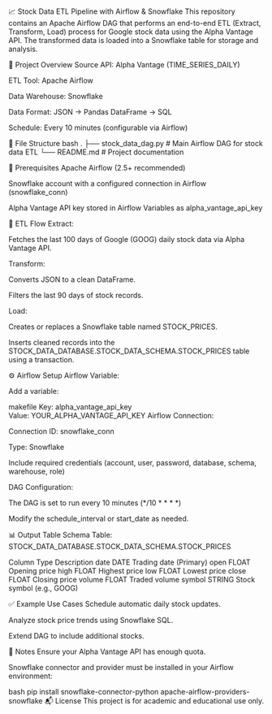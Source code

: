 📈 Stock Data ETL Pipeline with Airflow & Snowflake
This repository contains an Apache Airflow DAG that performs an end-to-end ETL (Extract, Transform, Load) process for Google stock data using the Alpha Vantage API. The transformed data is loaded into a Snowflake table for storage and analysis.

🚀 Project Overview
Source API: Alpha Vantage (TIME_SERIES_DAILY)

ETL Tool: Apache Airflow

Data Warehouse: Snowflake

Data Format: JSON → Pandas DataFrame → SQL

Schedule: Every 10 minutes (configurable via Airflow)

📂 File Structure
bash
.
├── stock_data_dag.py        # Main Airflow DAG for stock data ETL
└── README.md                # Project documentation

🔧 Prerequisites
Apache Airflow (2.5+ recommended)

Snowflake account with a configured connection in Airflow (snowflake_conn)

Alpha Vantage API key stored in Airflow Variables as alpha_vantage_api_key

🔁 ETL Flow
Extract:

Fetches the last 100 days of Google (GOOG) daily stock data via Alpha Vantage API.

Transform:

Converts JSON to a clean DataFrame.

Filters the last 90 days of stock records.

Load:

Creates or replaces a Snowflake table named STOCK_PRICES.

Inserts cleaned records into the STOCK_DATA_DATABASE.STOCK_DATA_SCHEMA.STOCK_PRICES table using a transaction.

⚙️ Airflow Setup
Airflow Variable:

Add a variable:

makefile
Key: alpha_vantage_api_key  
Value: YOUR_ALPHA_VANTAGE_API_KEY
Airflow Connection:

Connection ID: snowflake_conn

Type: Snowflake

Include required credentials (account, user, password, database, schema, warehouse, role)

DAG Configuration:

The DAG is set to run every 10 minutes (*/10 * * * *)

Modify the schedule_interval or start_date as needed.

📊 Output Table Schema
Table: STOCK_DATA_DATABASE.STOCK_DATA_SCHEMA.STOCK_PRICES

Column	Type	Description
date	DATE	Trading date (Primary)
open	FLOAT	Opening price
high	FLOAT	Highest price
low	FLOAT	Lowest price
close	FLOAT	Closing price
volume	FLOAT	Traded volume
symbol	STRING	Stock symbol (e.g., GOOG)

✅ Example Use Cases
Schedule automatic daily stock updates.

Analyze stock price trends using Snowflake SQL.

Extend DAG to include additional stocks.

📌 Notes
Ensure your Alpha Vantage API has enough quota.

Snowflake connector and provider must be installed in your Airflow environment:

bash
pip install snowflake-connector-python apache-airflow-providers-snowflake
📬 License
This project is for academic and educational use only.
